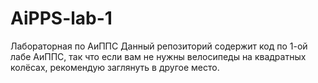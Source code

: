 # AiPPS-lab-1
Лабораторная по АиППС
Данный репозиторий содержит код по 1-ой лабе АиППС, так что если вам не нужны велосипеды на квадратных колёсах, рекомендую заглянуть в другое место.
